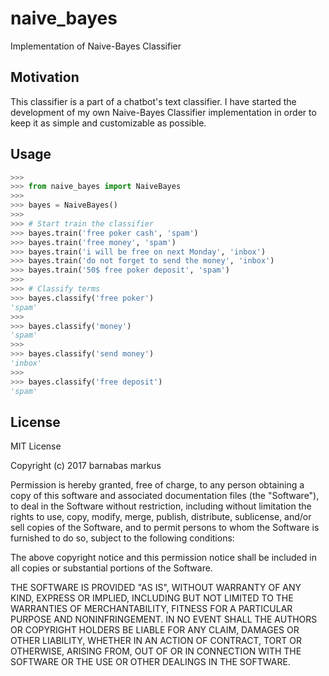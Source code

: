 # naive_bayes
Implementation of Naive-Bayes Classifier

## Motivation
This classifier is a part of a chatbot's text classifier.
I have started the development of my own Naive-Bayes Classifier implementation in order to keep it as simple and customizable as possible.

## Usage

```Python
>>> 
>>> from naive_bayes import NaiveBayes
>>> 
>>> bayes = NaiveBayes()
>>> 
>>> # Start train the classifier
>>> bayes.train('free poker cash', 'spam')
>>> bayes.train('free money', 'spam')
>>> bayes.train('i will be free on next Monday', 'inbox')
>>> bayes.train('do not forget to send the money', 'inbox')
>>> bayes.train('50$ free poker deposit', 'spam')
>>> 
>>> # Classify terms
>>> bayes.classify('free poker')
'spam'
>>> 
>>> bayes.classify('money')
'spam'
>>> 
>>> bayes.classify('send money')
'inbox'
>>> 
>>> bayes.classify('free deposit')
'spam'
```

## License
MIT License

Copyright (c) 2017 barnabas markus

Permission is hereby granted, free of charge, to any person obtaining a copy
of this software and associated documentation files (the "Software"), to deal
in the Software without restriction, including without limitation the rights
to use, copy, modify, merge, publish, distribute, sublicense, and/or sell
copies of the Software, and to permit persons to whom the Software is
furnished to do so, subject to the following conditions:

The above copyright notice and this permission notice shall be included in all
copies or substantial portions of the Software.

THE SOFTWARE IS PROVIDED "AS IS", WITHOUT WARRANTY OF ANY KIND, EXPRESS OR
IMPLIED, INCLUDING BUT NOT LIMITED TO THE WARRANTIES OF MERCHANTABILITY,
FITNESS FOR A PARTICULAR PURPOSE AND NONINFRINGEMENT. IN NO EVENT SHALL THE
AUTHORS OR COPYRIGHT HOLDERS BE LIABLE FOR ANY CLAIM, DAMAGES OR OTHER
LIABILITY, WHETHER IN AN ACTION OF CONTRACT, TORT OR OTHERWISE, ARISING FROM,
OUT OF OR IN CONNECTION WITH THE SOFTWARE OR THE USE OR OTHER DEALINGS IN THE
SOFTWARE.
